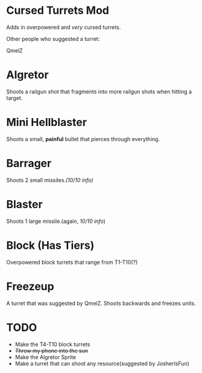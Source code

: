 # Cursed Turrets Mod

Adds in overpowered and *very* cursed turrets.

Other people who suggested a turret:

QmelZ






# Algretor
Shoots a railgun shot that fragments into more railgun shots when hitting a target.

# Mini Hellblaster
Shoots a small, **painful** bullet that pierces through everything.

# Barrager
Shoots 2 small missiles.*(10/10 info)*

# Blaster
Shoots 1 large missile.(again, *10/10 info*)

# Block (Has Tiers)
Overpowered block turrets that range from T1-T10(?)

# Freezeup
A turret that was suggested by QmelZ. Shoots backwards and freezes units.



# TODO
- Make the T4-T10 block turrets
- ~~Throw my phone into the sun~~
- Make the Algretor Sprite
- Make a turret that can shoot any resource(suggested by JosherIsFun)
